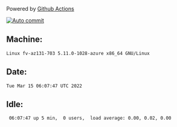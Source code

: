 Powered by [Github Actions](https://github.com/features/actions)

[![Auto commit](https://github.com/gyfary/workstation/workflows/Auto%20commit/badge.svg)](https://github.com/gyfary/workstation/actions?query=workflow%3A%22Auto+commit%22)

## Machine:
```
Linux fv-az131-703 5.11.0-1028-azure x86_64 GNU/Linux
```
## Date:
```
Tue Mar 15 06:07:47 UTC 2022
```
## Idle:
```
 06:07:47 up 5 min,  0 users,  load average: 0.00, 0.02, 0.00
```
